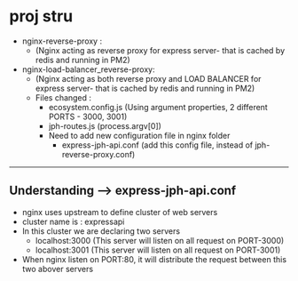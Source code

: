 # proj stru

- nginx-reverse-proxy :
  - (Nginx acting as reverse proxy for express server- that is cached by redis and running in PM2)
- nginx-load-balancer_reverse-proxy:
  - (Nginx acting as both reverse proxy and LOAD BALANCER for express server- that is cached by redis and running in PM2)
  - Files changed :
    - ecosystem.config.js (Using argument properties, 2 different PORTS - 3000, 3001)
    - jph-routes.js (process.argv[0])
    - Need to add new configuration file in nginx folder
      - express-jph-api.conf (add this config file, instead of jph-reverse-proxy.conf)

---

## Understanding --> express-jph-api.conf

- nginx uses upstream to define cluster of web servers
- cluster name is : expressapi
- In this cluster we are declaring two servers
  - localhost:3000 (This server will listen on all request on PORT-3000)
  - localhost:3001 (This server will listen on all request on PORT-3001)
- When nginx listen on PORT:80, it will distribute the request between this two abover servers
